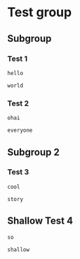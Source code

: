 # Test group

## Subgroup

### Test 1

```input
hello
```

```output
world
```

### Test 2

```input
ohai
```

```output
everyone
```

## Subgroup 2

### Test 3

```input
cool
```

```output
story
```

## Shallow Test 4

```input
so
```

```output
shallow
```
